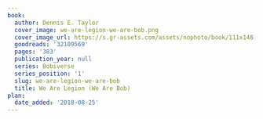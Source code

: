 ```yaml
---
book:
  author: Dennis E. Taylor
  cover_image: we-are-legion-we-are-bob.png
  cover_image_url: https://s.gr-assets.com/assets/nophoto/book/111x148-bcc042a9c91a29c1d680899eff700a03.png
  goodreads: '32109569'
  pages: '383'
  publication_year: null
  series: Bobiverse
  series_position: '1'
  slug: we-are-legion-we-are-bob
  title: We Are Legion (We Are Bob)
plan:
  date_added: '2018-08-25'
---
```

